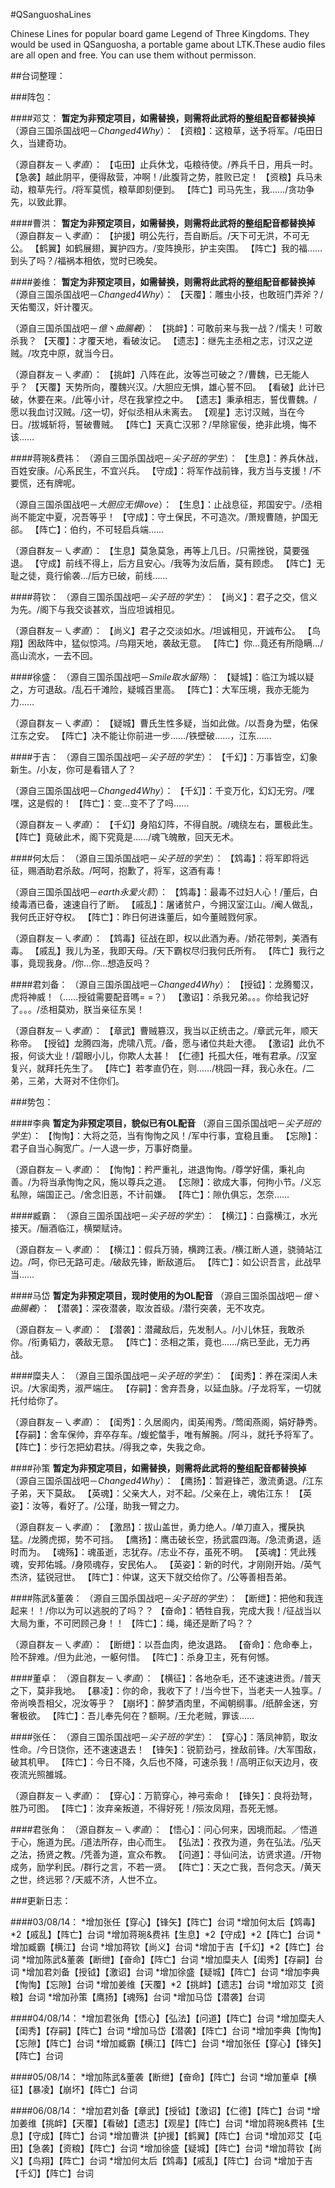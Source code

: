 #QSanguoshaLines

Chinese Lines for popular board game Legend of Three Kingdoms. They would be used in QSanguosha, a portable game about LTK.These audio files are all open and free. You can use them without permisson.

##台词整理：

###阵包：

####邓艾：
**暂定为非预定项目，如需替换，则需将此武将的整组配音都替换掉** 
（源自三国杀国战吧－*Changed4Why*）： 
【资粮】：这粮草，送予将军。/屯田日久，当建奇功。 
  
（源自群友－*乀孝直*）： 
【屯田】止兵休戈，屯粮待使。/养兵千日，用兵一时。 
【急袭】越此阴平，便得敌营，冲啊！/此腹背之势，胜败已定！ 
【资粮】兵马未动，粮草先行。/将军莫慌，粮草即刻便到。 
【阵亡】司马先生，我……/贪功争先，以致此罪。 
  
####曹洪： 
**暂定为非预定项目，如需替换，则需将此武将的整组配音都替换掉** 
（源自群友－*乀孝直*）： 
【护援】明公先行，吾自断后。/天下可无洪，不可无公。 
【鹤翼】如鹤展翅，翼护四方。/变阵换形，护主突围。 
【阵亡】我的福……到头了吗？/福祸本相依，觉时已晚矣。 
  
 ####姜维： 
 **暂定为非预定项目，如需替换，则需将此武将的整组配音都替换掉** 
（源自三国杀国战吧－*Changed4Why*）： 
【天覆】：雕虫小技，也敢班门弄斧？/天佑蜀汉，奸计覆灭。 
 
（源自三国杀国战吧－*億丶曲腸羲*）： 
【挑衅】：可敢前来与我一战？/懦夫！可敢杀我？ 
【天覆】：才覆天地，看破汝记。 
【遗志】：继先主丞相之志，讨汉之逆贼。/攻克中原，就当今日。 
 
（源自群友－*乀孝直*）： 
【挑衅】八阵在此，汝等岂可破之？/曹魏，已无能人乎？ 
【天覆】天势所向，覆魏兴汉。/大胆应无惧，雄心誓不回。 
【看破】此计已破，休要在来。/此等小计，尽在我掌控之中。 
【遗志】秉承相志，誓伐曹魏。/愿以我血讨汉贼。/这一切，好似丞相从未离去。 
【观星】志讨汉贼，当在今日。/拔城斩将，誓破曹贼。 
【阵亡】天真亡汉邪？/早除宦佞，绝非此境，悔不该…… 
 
####蒋琬&费祎： 
（源自三国杀国战吧－*尖子班的学生*）： 
【生息】：养兵休战，百姓安康。/心系民生，不宜兴兵。 
【守成】：将军作战前锋，我方当与支援！/不要慌，还有牌呢。 
 
（源自三国杀国战吧－*大胆应无惧love*）： 
【生息】：止战息征，邦国安宁。/丞相尚不能定中夏，况吾等乎！
【守成】：守土保民，不可造次。/萧规曹随，护国无郤。 
【阵亡】：伯约，不可轻启兵端…… 
 
（源自群友－*乀孝直*）： 
【生息】莫急莫急，再等上几日。/只需挫锐，莫要强退。 
【守成】前线不得上，后方且安心。/我等为汝后盾，莫有顾虑。 
【阵亡】无耻之徒，竟行偷袭…/后方已破，前线…… 
 
####蒋钦： 
（源自三国杀国战吧－*尖子班的学生*）： 
【尚义】：君子之交，信义为先。/阁下与我交谈甚欢，当应坦诚相见。 
 
（源自群友－*乀孝直*）： 
【尚义】君子之交淡如水。/坦诚相见，开诚布公。 
【鸟翔】困敌阵中，猛似惊鸿。/鸟翔天地，袭敌无意。 
【阵亡】你…竟还有所隐瞒…/高山流水，一去不回。 
 
####徐盛： 
（源自三国杀国战吧－*Smile取水留殇*）： 
【疑城】：临江为城以疑之，方可退敌。/乱石千滩险，疑城百里高。 
【阵亡】：大军压境，我亦无能为力…… 
 
（源自群友－*乀孝直*）： 
【疑城】曹氏生性多疑，当如此做。/以吾身为壁，佑保江东之安。 
【阵亡】决不能让你前进一步……/铁壁破……，江东…… 
 
####于吉： 
（源自三国杀国战吧－*尖子班的学生*）： 
【千幻】：万事皆空，幻象新生。/小友，你可是看错人了？ 
 
（源自三国杀国战吧－*Changed4Why*）： 
【千幻】：千变万化，幻幻无穷。/嘿嘿，这是假的！ 
【阵亡】：变…变不了了吗…… 
 
（源自群友－*乀孝直*）： 
【千幻】身陷幻阵，不得自脱。/魂绕左右，噩极此生。 
【阵亡】竟破此术，阁下究竟是……/魂飞魄散，回天无术。 
 
####何太后： 
（源自三国杀国战吧－*尖子班的学生*）： 
【鸩毒】：将军即将远征，赐酒助君杀敌。/呵呵，抱歉了，将军，这酒有毒！ 

（源自三国杀国战吧－*earth永爱火箭*）： 
【鸩毒】：最毒不过妇人心！/董后，白绫毒酒已备，速速自行了断。 
【戚乱】：屠诸贫户，今拥汉室江山。/阉人做乱，我何氏正好夺权。 
【阵亡】：昨日何进诛董后，如今董贼戮何家。 
 
（源自群友－*乀孝直*）： 
【鸩毒】征战在即，权以此酒为寿。/娇花带刺，美酒有毒。 
【戚乱】我儿为圣，我即天母。/天下霸权尽归我何氏所有。 
【阵亡】我行之事，竟现我身。/你…你…想造反吗？ 
 
####君刘备： 
（源自三国杀国战吧－*Changed4Why*）： 
【授钺】：龙腾蜀汉，虎将神威！（……授钺需要配音嗎= =？） 
【激诏】：杀我兄弟。。。你给我记好了。。。/丞相莫劝，朕当亲征东吴！ 
 
（源自群友－*乀孝直*）： 
【章武】曹贼篡汉，我当以正统击之。/章武元年，顺天称帝。 
【授钺】龙腾四海，虎啸八荒。/备，愿与诸位共赴大德。 
【激诏】此仇不报，何谈大业！/碧眼小儿，你欺人太甚！ 
【仁德】托孤大任，唯有君承。/汉室复兴，就拜托先生了。 
【阵亡】若孝直仍在，则……/桃园一拜，我心永在。/二弟，三弟，大哥对不住你们。 
 
###势包：
 
####李典
**暂定为非预定项目，貌似已有OL配音** 
（源自三国杀国战吧－*尖子班的学生*）： 
【恂恂】：大将之范，当有恂恂之风！/军中行事，宜稳且重。 
【忘隙】：君子自当心胸宽广。/一人退一步，万事好商量。 

（源自群友－*乀孝直*）： 
【恂恂】：矜严重礼，进退恂恂。/尊学好儒，秉礼向善。/为将当承恂恂之风，施以尊兵之道。 
【忘隙】：欲成大事，何拘小节。/义忘私隙，端国正己。/舍念旧恶，不计前嫌。 
【阵亡】：隙仇俱忘，怎奈…… 
 
####臧霸： 
（源自三国杀国战吧－*尖子班的学生*）： 
【横江】：白露横江，水光接天。/酾酒临江，横槊赋诗。 
 
（源自群友－*乀孝直*）： 
【横江】：假兵万骑，横跨江表。/横江断人道，骁骑站江边。/呵，你已无路可走。/破敌先锋，断敌道后。 
【阵亡】：如公识吾言，此战早当…… 
 
####马岱 
**暂定为非预定项目，现时使用的为OL配音** 
（源自三国杀国战吧－*億丶曲腸羲*）： 
【潜袭】：深夜潜袭，取汝首级。/潜行突袭，无不攻克。 
 
（源自群友－*乀孝直*）： 
【潜袭】：潜藏敌后，先发制人。/小儿休狂，我敢杀你。/衔勇韬力，袭敌无意。 
【阵亡】：丞相之策，竟也……/病已至此，无力再战。 
 
####糜夫人：
（源自三国杀国战吧－*尖子班的学生*）： 
【闺秀】：养在深闺人未识。/大家闺秀，淑严端庄。 
【存嗣】：舍弃吾身，以延血脉。/子龙将军，一切就托付给你了。 
 
（源自群友－*乀孝直*）：
【闺秀】：久居阁内，闺英闱秀。/莺闺燕阁，娟好静秀。 
【存嗣】：舍车保帅，弃卒存车。/蝮蛇螫手，唯有解腕。/阿斗，就托予将军了。 
【阵亡】：步行怎把幼君扶。/得我之幸，失我之命。 
 
####孙策
**暂定为非预定项目，如需替换，则需将此武将的整组配音都替换掉**
（源自三国杀国战吧－*Changed4Why*）： 
【鹰扬】：暂避锋芒，激流勇退。/江东子弟，天下莫敌。 
【英魂】：父亲大人，对不起。/父亲在上，魂佑江东！ 
【英姿】：汝等，看好了。/公瑾，助我一臂之力。 
 
（源自群友－*乀孝直*）： 
【激昂】：拔山盖世，勇力绝人。/单刀直入，攫戾执猛。/龙腾虎掷，势不可挡。 
【鹰扬】：鹰击破长空，扬武震四海。/急流勇退，适时而为。 
【魂殇】：魂虽逝，志犹存。/志业不存，虽死不明。 
【英魂】：凭此残魂，安邦佑城。/身陨魂存，安民佑人。 
【英姿】：新的时代，才刚刚开始。/英气杰济，猛锐冠世。 
【阵亡】：仲谋，这天下就交给你了。/公等善相吾弟。 
 
####陈武&董袭： 
（源自三国杀国战吧－*尖子班的学生*）： 
【断绁】：把他和我连起来！！/你以为可以逃脱的了吗？？ 
【奋命】：牺牲自我，完成大我！/征战当以大局为重，不可罔顾己身！！ 
【阵亡】：绳，绳还是断了吗？？ 
 
（源自群友－*乀孝直*）： 
【断绁】：以吾血肉，绝汝退路。 
【奋命】：危命奉上，险不辞难。/但为此池，一躯何惜。 
【阵亡】：杀身卫主，死有何憾。 
 
####董卓： 
（源自群友－*乀孝直*）： 
【横征】：各地杂毛，还不速速进贡。/普天之下，莫非我地。 
【暴凌】：你的命，我收下了！/当今世下，当老夫一人独享。/帝尚唤吾相父，况汝等乎？ 
【崩坏】：醉梦酒肉里，不闻朝纲事。/纸醉金迷，穷奢极欲。 
【阵亡】：吾儿奉先何在？额啊。/王允老贼，罪该…… 
 
####张任： 
（源自三国杀国战吧－*尖子班的学生*）： 
【穿心】：落凤神箭，取汝性命。/今日饶你，还不速速退去！ 
【锋矢】：锐箭劲弓，挫敌前锋。/大军围敌，破其机甲。 
【阵亡】：今日不降，久后也不降，可速杀我！/高明正似天边月，夜夜流光照雒城。 
 
（源自群友－*乀孝直*）： 
【穿心】：万箭穿心，神弓索命！ 
【锋矢】：良将劲弩，胜乃可图。 
【阵亡】：汝弃亲叛道，不得好死！/殒汝凤翔，吾死无憾。  
 
####君张角： 
（源自群友－*乀孝直*）： 
【悟心】：问心何来，因境而起。／悟道于心，施道为民。/道法所存，由心而生。 
【弘法】：孜孜为道，务在弘法。/弘天之法，扬贤之教。/凭善为道，宣众布教。 
【问道】：寻仙问法，访贤求道。/开物成务，励学利民。/群行之言，不若一贤。 
【阵亡】：天之亡我，吾何念天。/黄天之世，终远邪？/天威不济，人世不立。 

###更新日志：

####03/08/14：
*增加张任【穿心】【锋矢】【阵亡】台词
*增加何太后【鸩毒】*2【戚乱】【阵亡】台词
*增加蒋琬&费祎【生息】*2【守成】*2【阵亡】台词
*增加臧霸【横江】台词
*增加蒋钦【尚义】台词
*增加于吉【千幻】*2【阵亡】台词
*增加陈武&董袭【断绁】【奋命】【阵亡】台词
*增加糜夫人【闺秀】【存嗣】台词
*增加君刘备【授钺】【激诏】台词
*增加徐盛【疑城】【阵亡】台词
*增加李典【恂恂】【忘隙】台词
*增加姜维【天覆】*2【挑衅】【遗志】台词
*增加邓艾【资粮】台词
*增加孙策【鹰扬】【魂殇】台词
*增加马岱【潜袭】台词

####04/08/14：
*增加君张角【悟心】【弘法】【问道】【阵亡】台词
*增加糜夫人【闺秀】【存嗣】【阵亡】台词
*增加马岱【潜袭】【阵亡】台词
*增加李典【恂恂】【忘隙】【阵亡】台词
*增加臧霸【横江】【阵亡】台词
*增加张任【穿心】【锋矢】【阵亡】台词

####05/08/14：
*增加陈武&董袭【断绁】【奋命】【阵亡】台词
*增加董卓【横征】【暴凌】【崩坏】【阵亡】台词

####06/08/14：
*增加君刘备【章武】【授钺】【激诏】【仁德】【阵亡】台词
*增加姜维【挑衅】【天覆】【看破】【遗志】【观星】【阵亡】台词
*增加蒋琬&费祎【生息】【守成】【阵亡】台词
*增加曹洪【护援】【鹤翼】【阵亡】台词
*增加邓艾【屯田】【急袭】【资粮】【阵亡】台词
*增加徐盛【疑城】【阵亡】台词
*增加蒋钦【尚义】【鸟翔】【阵亡】台词
*增加何太后【鸩毒】【戚乱】【阵亡】台词
*增加于吉【千幻】【阵亡】台词